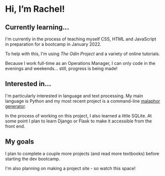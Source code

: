 # Hi, I’m Rachel!

## Currently learning...

I'm currently in the process of teaching myself CSS, HTML and JavaScript in preparation for a bootcamp in January 2022.

To help with this, I'm using _The Odin Project_ and a variety of online tutorials.

Because I work full-time as an Operations Manager, I can only code in the evenings and weekends... still, progress is being made!

## Interested in...

I'm particularly interested in language and text processing. My main language is Python and my most recent project is a command-line [malaphor generator](https://github.com/rachel-meadows/malaphor).

In the process of working on this project, I also learned a little SQLite. At some point I plan to learn Django or Flask to make it accessible from the front end.

## My goals

I plan to complete a couple more projects (and read more textbooks) before starting the dev bootcamp.

I'm also planning on making a project site - so watch this space!

<!---
rachel-meadows/rachel-meadows is a ✨ special ✨ repository because its `README.md` (this file) appears on your GitHub profile.
You can click the Preview link to take a look at your changes.
--->
